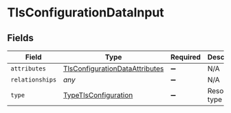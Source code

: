 # TlsConfigurationDataInput


## Fields

| Field                                                                                   | Type                                                                                    | Required                                                                                | Description                                                                             |
| --------------------------------------------------------------------------------------- | --------------------------------------------------------------------------------------- | --------------------------------------------------------------------------------------- | --------------------------------------------------------------------------------------- |
| `attributes`                                                                            | [TlsConfigurationDataAttributes](../../models/shared/tlsconfigurationdataattributes.md) | :heavy_minus_sign:                                                                      | N/A                                                                                     |
| `relationships`                                                                         | *any*                                                                                   | :heavy_minus_sign:                                                                      | N/A                                                                                     |
| `type`                                                                                  | [TypeTlsConfiguration](../../models/shared/typetlsconfiguration.md)                     | :heavy_minus_sign:                                                                      | Resource type                                                                           |